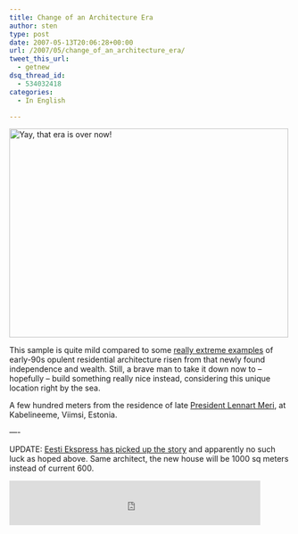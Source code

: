 ```yaml
---
title: Change of an Architecture Era
author: sten
type: post
date: 2007-05-13T20:06:28+00:00
url: /2007/05/change_of_an_architecture_era/
tweet_this_url:
  - getnew
dsq_thread_id:
  - 534032418
categories:
  - In English

---
```

[<img src="http://farm1.static.flickr.com/221/496013891_16ac5c20da.jpg" width="500" height="375" alt="Yay, that era is over now!" />][1]
  
This sample is quite mild compared to some [really extreme examples][2] of early-90s opulent residential architecture risen from that newly found independence and wealth. Still, a brave man to take it down now to &#8211; hopefully &#8211; build something really nice instead, considering this unique location right by the sea.
  
A few hundred meters from the residence of late [President Lennart Meri][3], at Kabelineeme, Viimsi, Estonia.
  
&#8212;-
  
UPDATE: [Eesti Ekspress has picked up the story][4] and apparently no such luck as hoped above. Same architect, the new house will be 1000 sq meters instead of current 600.

<iframe src="http://www.facebook.com/plugins/like.php?href=http%3A%2F%2Fsten.tamkivi.com%2F2007%2F05%2Fchange_of_an_architecture_era%2F&layout=standard&show_faces=true&width=450&action=like&colorscheme=light&height=80" scrolling="no" frameborder="0" style="border:none; overflow:hidden; width:450px; height:80px;" allowTransparency="true"></iframe>

 [1]: http://www.flickr.com/photos/seikatsu/496013891/ "Photo Sharing"
 [2]: http://www.goestonia.ee/design/images/4421/lollidemaa01_1154877829.jpg
 [3]: http://en.wikipedia.org/wiki/Lennart_Meri
 [4]: http://www.ekspress.ee/viewdoc/869B56119456FC44C22572DB0059504C